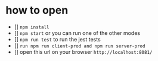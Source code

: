 # how to open
- [] `npm install`
- [] `npm start` or you can run one of the other modes
- [] `npm run test` to run the jest tests
- [] `run npm run client-prod and npm run server-prod`
- [] open this url on your browser `http://localhost:8081/`
